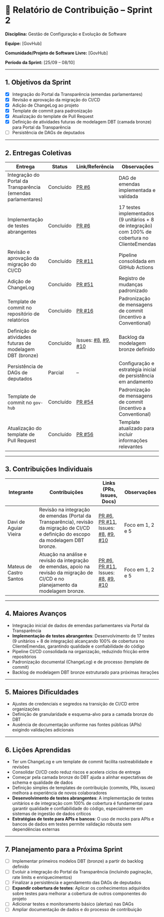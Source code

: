 # 📝 Relatório de Contribuição – Sprint 2

**Disciplina:** Gestão de Configuração e Evolução de Software

**Equipe:** [GovHub]

**Comunidade/Projeto de Software Livre:** [GovHub]

**Período da Sprint:** [25/09 – 08/10]

---

## 1. Objetivos da Sprint

-   [x] Integração do Portal da Transparência (emendas parlamentares)
-   [x] Revisão e aprovação da migração do CI/CD
-   [x] Adição de ChangeLog ao projeto
-   [x] Template de commit para padronização
-   [x] Atualização do template de Pull Request
-   [x] Definição de atividades futuras de modelagem DBT (camada bronze) para Portal da Transparência
-   [ ] Persistência de DAGs de deputados

---

## 2. Entregas Coletivas

| Entrega                                                       | Status    | Link/Referência                                                                                                                                                                                                                                       | Observações                                                    |
| ------------------------------------------------------------- | --------- | ----------------------------------------------------------------------------------------------------------------------------------------------------------------------------------------------------------------------------------------------------- | -------------------------------------------------------------- |
| Integração do Portal da Transparência (emendas parlamentares) | Concluído | [PR #6](https://github.com/GCES-GovHub-2025-2/data-application-gov-hub/pull/6)                                                                                                                                                                        | DAG de emendas implementada e validada                         |
| Implementação de testes abrangentes                          | Concluído | [PR #6](https://github.com/GCES-GovHub-2025-2/data-application-gov-hub/pull/6)                                                                                                                                                                        | 17 testes implementados (9 unitários + 8 de integração) com 100% de cobertura no ClienteEmendas |
| Revisão e aprovação da migração do CI/CD                      | Concluído | [PR #11](https://github.com/GovHub-br/data-application-gov-hub/pull/11)                                                                                                                                                                               | Pipeline consolidada em GitHub Actions                         |
| Adição de ChangeLog                                           | Concluído | [PR #51](https://github.com/GovHub-br/gov-hub/pull/51/files)                                                                                                                                                                                          | Registro de mudanças padronizado                               |
| Template de commit no repositório de relatórios               | Concluído | [PR #16](https://github.com/GCES-GovHub-2025-2/GovHub-relatorios/pull/16)                                                                                                                                                                             | Padronização de mensagens de commit (incentivo a Conventional) |
| Definição de atividades futuras de modelagem DBT (bronze)     | Concluído | Issues: [#8](https://github.com/GCES-GovHub-2025-2/data-application-gov-hub/issues/8), [#9](https://github.com/GCES-GovHub-2025-2/data-application-gov-hub/issues/9), [#10](https://github.com/GCES-GovHub-2025-2/data-application-gov-hub/issues/10) | Backlog da modelagem bronze definido                           |
| Persistência de DAGs de deputados                             | Parcial   | –                                                                                                                                                                                                                                                     | Configuração e estratégia inicial de persistência em andamento |
| Template de commit no `gov-hub`                               | Concluído | [PR #54](https://github.com/GovHub-br/gov-hub/pull/54)                                                                                                                                                                                                | Padronização de mensagens de commit (incentivo a Conventional) |
| Atualização do template de Pull Request                       | Concluído | [PR #56](https://github.com/GovHub-br/gov-hub/pull/56)                                                                                                                                                                                                | Template atualizado para incluir informações relevantes        |

---

## 3. Contribuições Individuais

| Integrante              | Contribuições                                                                                                                           | Links (PRs, Issues, Docs)                                                                                                                                                                                                                                                                                                                                                                                      | Observações      |
| ----------------------- | --------------------------------------------------------------------------------------------------------------------------------------- | -------------------------------------------------------------------------------------------------------------------------------------------------------------------------------------------------------------------------------------------------------------------------------------------------------------------------------------------------------------------------------------------------------------- | ---------------- |
| Davi de Aguiar Vieira   | Revisão na integração de emendas (Portal da Transparência), revisão da migração de CI/CD e definição do escopo da modelagem DBT bronze. | [PR #6](https://github.com/GCES-GovHub-2025-2/data-application-gov-hub/pull/6), [PR #11](https://github.com/GovHub-br/data-application-gov-hub/pull/11), Issues: [#8](https://github.com/GCES-GovHub-2025-2/data-application-gov-hub/issues/8), [#9](https://github.com/GCES-GovHub-2025-2/data-application-gov-hub/issues/9), [#10](https://github.com/GCES-GovHub-2025-2/data-application-gov-hub/issues/10) | Foco em 1, 2 e 5 |
| Mateus de Castro Santos | Atuação na análise e revisão da integração de emendas, apoio na revisão da migração de CI/CD e no planejamento da modelagem bronze.     | [PR #6](https://github.com/GCES-GovHub-2025-2/data-application-gov-hub/pull/6), [PR #11](https://github.com/GovHub-br/data-application-gov-hub/pull/11), Issues: [#8](https://github.com/GCES-GovHub-2025-2/data-application-gov-hub/issues/8), [#9](https://github.com/GCES-GovHub-2025-2/data-application-gov-hub/issues/9), [#10](https://github.com/GCES-GovHub-2025-2/data-application-gov-hub/issues/10) | Foco em 1, 2 e 5 |

---

## 4. Maiores Avanços

-   Integração inicial de dados de emendas parlamentares via Portal da Transparência
-   **Implementação de testes abrangentes**: Desenvolvimento de 17 testes (9 unitários + 8 de integração) alcançando 100% de cobertura no ClienteEmendas, garantindo qualidade e confiabilidade do código
-   Pipeline CI/CD consolidada na organização, reduzindo fricção entre repositórios
-   Padronização documental (ChangeLog) e de processo (template de commit)
-   Backlog de modelagem DBT bronze estruturado para próximas iterações

---

## 5. Maiores Dificuldades

-   Ajustes de credenciais e segredos na transição de CI/CD entre organizações
-   Definição de granularidade e esquema-alvo para a camada bronze do DBT
-   Ausência de documentação uniforme nas fontes públicas (APIs) exigindo validações adicionais

---

## 6. Lições Aprendidas

-   Ter um ChangeLog e um template de commit facilita rastreabilidade e revisões
-   Consolidar CI/CD cedo reduz riscos e acelera ciclos de entrega
-   Começar pela camada bronze do DBT ajuda a alinhar expectativas de schema e qualidade de dados
-   Definição simples de templates de contribuição (commits, PRs, issues) melhora a experiência de novos colaboradores
-   **Desenvolvimento de testes abrangentes**: A implementação de testes unitários e de integração com 100% de cobertura é fundamental para garantir qualidade e confiabilidade do código, especialmente em sistemas de ingestão de dados críticos
-   **Estratégias de teste para APIs e bancos**: O uso de mocks para APIs e bancos de dados em testes permite validação robusta sem dependências externas

---

## 7. Planejamento para a Próxima Sprint

-   [ ] Implementar primeiros modelos DBT (bronze) a partir do backlog definido
-   [ ] Evoluir a integração do Portal da Transparência (incluindo paginação, rate limits e enriquecimentos)
-   [ ] Finalizar a persistência e agendamento das DAGs de deputados
-   [ ] **Expandir cobertura de testes**: Aplicar os conhecimentos adquiridos sobre testes para melhorar a cobertura de outros componentes do projeto
-   [ ] Adicionar testes e monitoramento básico (alertas) nas DAGs
-   [ ] Ampliar documentação de dados e do processo de contribuição
